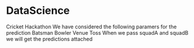 # DataScience
Cricket Hackathon
We have considered the following paramers for the prediction
Batsman
Bowler
Venue
Toss
When we pass squadA and squadB we will get the predictions attached
